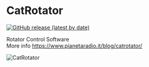 # CatRotator
[![GitHub release (latest by date)](https://img.shields.io/github/downloads/PianetaRadio/CatRotator/latest/total)](https://github.com/PianetaRadio/CatRotator/releases)

Rotator Control Software<br/>
More info https://www.pianetaradio.it/blog/catrotator/

![CatRotator](https://www.pianetaradio.it/wp-content/uploads/2022/06/catrotator_1.1.0_01.png)
